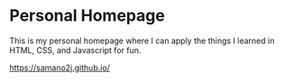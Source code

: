 # Personal Homepage
 
This is my personal homepage where I can apply the things I learned in HTML, CSS, and Javascript for fun.

https://samano2j.github.io/
